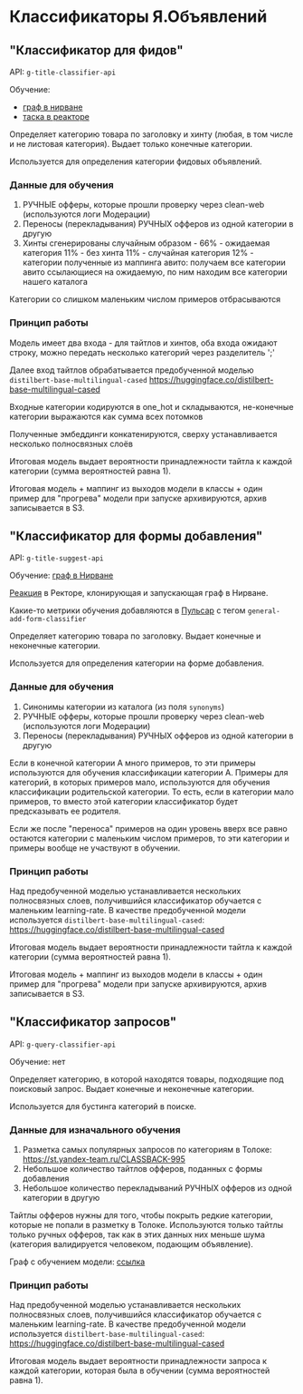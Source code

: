 # Классификаторы Я.Объявлений

## "Классификатор для фидов"

API: `g-title-classifier-api`

Обучение: 
  - [граф в нирване](https://nirvana.yandex-team.ru/flow/01e628a6-dbe4-48f9-887c-ff50c7de23f7/647e6cf4-3966-4232-9896-4a297a8bb6d7/graph)
  - [таска в реакторе](https://nirvana.yandex-team.ru/browse?selected=9019487)

Определяет категорию товара по заголовку и хинту (любая, в том числе и не листовая категория).
Выдает только конечные категории.

Используется для определения категории фидовых объявлений.

### Данные для обучения

1. РУЧНЫЕ офферы, которые прошли проверку через clean-web (используются логи Модерации)
2. Переносы (перекладывания) РУЧНЫХ офферов из одной категории в другую
3. Хинты сгенерированы случайным образом - 
   66% - ожидаемая категория
   11% - без хинта
   11% - случайная категория
   12% - категории полученные из маппинга авито: получаем все категории авито ссылающиеся на ожидаемую, 
         по ним находим все категории нашего каталога
   
Категории со слишком маленьким числом примеров отбрасываются

### Принцип работы

Модель имеет два входа - для тайтлов и хинтов, оба входа ожидают строку, можно передать несколько категорий
через разделитель ';'

Далее вход тайтлов обрабатывается предобученной моделью `distilbert-base-multilingual-cased`
https://huggingface.co/distilbert-base-multilingual-cased

Входные категории кодируются в one_hot и складываются, не-конечные категории выражаются как сумма всех потомков

Полученные эмбеддинги конкатенируются, сверху устанавливается несколько полносвязных слоёв

Итоговая модель выдает вероятности принадлежности тайтла к каждой категории (сумма вероятностей равна 1).

Итоговая модель + маппинг из выходов модели в классы + один пример для "прогрева" модели при запуске
архивируются, архив записывается в S3.

## "Классификатор для формы добавления"

API: `g-title-suggest-api`

Обучение: [граф в Нирване](https://nirvana.yandex-team.ru/flow/e87cce0b-a661-4c2d-a2dd-9c66d8fb8762/c433b1b4-62b4-40eb-bed7-2a50d49ab50e/graph)

[Реакция](https://reactor.yandex-team.ru/browse?selected=8431727) в Ректоре, клонирующая и запускающая граф в Нирване.

Какие-то метрики обучения добавляются в [Пульсар](https://nda.ya.ru/t/hGfRQTS73nRyqL) с тегом `general-add-form-classifier`

Определяет категорию товара по заголовку.
Выдает конечные и неконечные категории.

Используется для определения категории на форме добавления.

### Данные для обучения

1. Синонимы категории из каталога (из поля `synonyms`)
2. РУЧНЫЕ офферы, которые прошли проверку через clean-web (используются логи Модерации)
3. Переносы (перекладывания) РУЧНЫХ офферов из одной категории в другую

Если в конечной категории А много примеров, то эти примеры используются для обучения классификации категории A.
Примеры для категорий, в которых примеров мало, используются для обучения классификации родительской категории.
То есть, если в категории мало примеров, то вместо этой категории классификатор будет предсказывать ее родителя.

Если же после "переноса" примеров на один уровень вверх все равно остаются категории с маленьким числом примеров, то
эти категории и примеры вообще не участвуют в обучении.

### Принцип работы

Над предобученной моделью устанавливается нескольких полносвязных слоев,
получившийся классификатор обучается с маленьким learning-rate.
В качестве предобученной модели используется `distilbert-base-multilingual-cased`:
https://huggingface.co/distilbert-base-multilingual-cased

Итоговая модель выдает вероятности принадлежности тайтла к каждой категории (сумма вероятностей равна 1).

Итоговая модель + маппинг из выходов модели в классы + один пример для "прогрева" модели при запуске
архивируются, архив записывается в S3.

## "Классификатор запросов"

API: `g-query-classifier-api`

Обучение: нет

Определяет категорию, в которой находятся товары, подходящие под поисковый запрос.
Выдает конечные и неконечные категории.

Используется для бустинга категорий в поиске.

### Данные для изначального обучения

1. Разметка самых популярных запросов по категориям в Толоке: https://st.yandex-team.ru/CLASSBACK-995
2. Небольшое количество тайтлов офферов, поданных с формы добавления
3. Небольшое количество перекладываний РУЧНЫХ офферов из одной категории в другую

Тайтлы офферов нужны для того, чтобы покрыть редкие категории, которые не попали в разметку в Толоке.
Используются только тайтлы только ручных офферов, так как в этих данных них меньше шума
(категория валидируется человеком, подающим объявление).

Граф с обучением модели: [ссылка](https://nirvana.yandex-team.ru/flow/dca1a931-76ac-4cb8-bdf9-fa4749b17568/5e5a5a67-a58d-40b6-ab18-4d1e84bf016a/graph/FlowchartBlockOperation/f4c9cc80-6722-4e99-84ce-8f322e2024a3)

### Принцип работы

Над предобученной моделью устанавливается нескольких полносвязных слоев,
получившийся классификатор обучается с маленьким learning-rate.
В качестве предобученной модели используется `distilbert-base-multilingual-cased`:
https://huggingface.co/distilbert-base-multilingual-cased

Итоговая модель выдает вероятности принадлежности запроса к каждой категории, которая была в обучении (сумма вероятностей равна 1).
